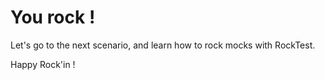 # You rock !

Let's go to the next scenario, and learn how to rock mocks with RockTest.

Happy Rock'in !
